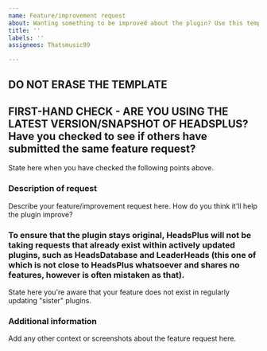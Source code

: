```yaml
---
name: Feature/improvement request
about: Wanting something to be improved about the plugin? Use this template.
title: ''
labels: ''
assignees: Thatsmusic99

---
```


## DO NOT ERASE THE TEMPLATE

## FIRST-HAND CHECK - ARE YOU USING THE LATEST VERSION/SNAPSHOT OF HEADSPLUS? Have you checked to see if others have submitted the same feature request? 
State here when you have checked the following points above.

### Description of request
Describe your feature/improvement request here. How do you think it'll help the plugin improve?

### To ensure that the plugin stays original, HeadsPlus will not be taking requests that already exist within actively updated plugins, such as HeadsDatabase and LeaderHeads (this one of which is not close to HeadsPlus whatsoever and shares no features, however is often mistaken as that).
State here you're aware that your feature does not exist in regularly updating "sister" plugins.

### Additional information
Add any other context or screenshots about the feature request here.
